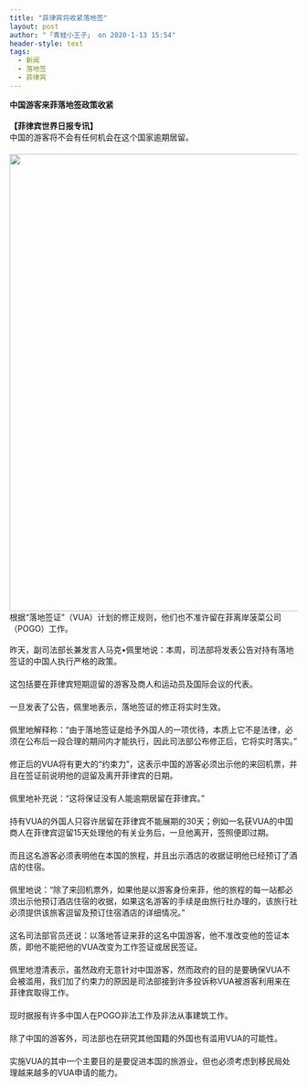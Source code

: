 ```yaml
---
title: "菲律宾将收紧落地签"
layout: post
author: "「青蛙小王子」 on 2020-1-13 15:54"
header-style: text
tags:
  - 新闻
  - 落地签
  - 菲律宾
---
```


<head></head>
<body>
 <div align="left"> 
  <strong>中国游客来菲落地签政策收紧</strong> 
 </div> 
 <div align="left"> 
  <strong><br> </strong> 
 </div> 
 <div align="left"> 
  <strong>【菲律宾世界日报专讯】</strong> 
 </div> 
 <div align="left">
   中国的游客将不会有任何机会在这个国家逾期居留。 
 </div> 
 <div align="left">
   　　 
  <ignore_js_op> 
   <img aid="1326755" src="https://bbs.boniu123.cc/data/attachment/forum/202001/13/104115igrb7lylsuhswgyk.jpg" zoomfile="data/attachment/forum/202001/13/104115igrb7lylsuhswgyk.jpg" file="data/attachment/forum/202001/13/104115igrb7lylsuhswgyk.jpg" width="800" inpost="1"> 
   <div class="tip tip_4 aimg_tip" id="aimg_1326755_menu" style="position: absolute; display: none" disautofocus="true"> 
    <div class="xs0"> 
     <p><strong>00.webp (1).jpg</strong> <em class="xg1">(112.21 KB, 下载次数: 0)</em></p> 
     <p> <a href="forum.php?mod=attachment&amp;aid=MTMyNjc1NXw0NDVkYzAyMXwxNTc4OTIyMzg4fDB8NTUwNjY0&amp;nothumb=yes" target="_blank">下载附件</a> &nbsp;<a href="javascript:;" onclick="showWindow(this.id, this.getAttribute('url'), 'get', 0);" id="savephoto_1326755" url="home.php?mod=spacecp&amp;ac=album&amp;op=saveforumphoto&amp;aid=1326755&amp;handlekey=savephoto_1326755">保存到相册</a> </p> 
     <p class="xg1 y"><span title="2020-1-13 10:41">10&nbsp;小时前</span> 上传</p> 
    </div> 
    <div class="tip_horn"></div> 
   </div> 
  </ignore_js_op> 
 </div> 
 <div align="left">
   根据“落地签证”（VUA）计划的修正规则，他们也不准许留在菲离岸菠菜公司（POGO）工作。 
 </div>
 <br> 
 <div align="left">
   昨天，副司法部长兼发言人马克•佩里地说：本周，司法部将发表公告对持有落地签证的中国人执行严格的政策。 
 </div> 
 <div align="left">
   　　 
 </div> 
 <div align="left">
   这包括要在菲律宾短期逗留的游客及商人和运动员及国际会议的代表。 
 </div> 
 <div align="left">
   　　 
 </div> 
 <div align="left">
   一旦发表了公告，佩里地表示，落地签证的修正将实时生效。 
 </div> 
 <div align="left">
   　　 
 </div> 
 <div align="left">
   佩里地解释称：“由于落地签证是给予外国人的一项优待，本质上它不是法律，必须在公布后一段合理的期间内才能执行，因此司法部公布修正后，它将实时落实。” 
 </div> 
 <div align="left">
   　　 
 </div> 
 <div align="left">
   修正后的VUA将有更大的“约束力”，这表示中国的游客必须出示他的来回机票，并且在签证前说明他的逗留及离开菲律宾的日期。 
 </div> 
 <div align="left">
   　　 
 </div> 
 <div align="left">
   佩里地补充说：“这将保证没有人能逾期居留在菲律宾。” 
 </div> 
 <div align="left">
   　　 
 </div> 
 <div align="left">
   持有VUA的外国人只容许居留在菲律宾不能展期的30天；例如一名获VUA的中国商人在菲律宾逗留15天处理他的有关业务后，一旦他离开，签照便即过期。 
 </div> 
 <div align="left">
   　　 
 </div> 
 <div align="left">
   而且这名游客必须表明他在本国的旅程，并且出示酒店的收据证明他已经预订了酒店的住宿。 
 </div> 
 <div align="left">
   　　 
 </div> 
 <div align="left">
   佩里地说：“除了来回机票外，如果他是以游客身份来菲，他的旅程的每一站都必须出示他预订酒店住宿的收据，如果这名游客的手续是由旅行社办理的，该旅行社必须提供该旅客逗留及预订住宿酒店的详细情况。” 
 </div> 
 <div align="left">
   　　 
 </div> 
 <div align="left">
   这名司法部官员还说：以落地答证来菲的这名中国游客，他不准改变他的签证本质，即他不能把他的VUA改变为工作签证或居民签证。 
 </div> 
 <div align="left">
   　　 
 </div> 
 <div align="left">
   佩里地澄清表示，虽然政府无意针对中国游客，然而政府的目的是要确保VUA不会被滥用，我们加了约束力的原因是司法部接到许多投诉称VUA被游客利用来在菲律宾取得工作。 
 </div> 
 <div align="left">
   　　 
 </div> 
 <div align="left">
   现时据报有许多中国人在POGO非法工作及非法从事建筑工作。 
 </div> 
 <div align="left">
   　　 
 </div> 
 <div align="left">
   除了中国的游客外，司法部也在研究其他国籍的外国也有滥用VUA的可能性。 
 </div> 
 <div align="left">
   　　 
 </div> 
 <div align="left">
   实施VUA的其中一个主要目的是要促进本国的旅游业，但也必须考虑到移民局处理越来越多的VUA申请的能力。 
 </div>
 <br>
</body>


